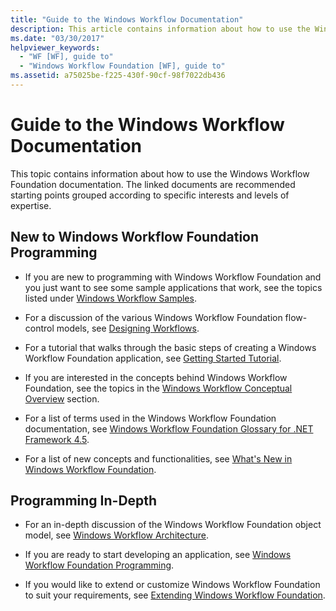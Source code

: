 ```yaml
---
title: "Guide to the Windows Workflow Documentation"
description: This article contains information about how to use the Windows Workflow Foundation documentation, grouped according to interests and levels of expertise.
ms.date: "03/30/2017"
helpviewer_keywords: 
  - "WF [WF], guide to"
  - "Windows Workflow Foundation [WF], guide to"
ms.assetid: a75025be-f225-430f-90cf-98f7022db436
---
```

# Guide to the Windows Workflow Documentation
This topic contains information about how to use the Windows Workflow Foundation documentation. The linked documents are recommended starting points grouped according to specific interests and levels of expertise.  
  
## New to Windows Workflow Foundation Programming  
  
- If you are new to programming with Windows Workflow Foundation and you just want to see some sample applications that work, see the topics listed under [Windows Workflow Samples](./samples/index.md).  
  
- For a discussion of the various Windows Workflow Foundation flow-control models, see [Designing Workflows](designing-workflows.md).  
  
- For a tutorial that walks through the basic steps of creating a Windows Workflow Foundation application, see [Getting Started Tutorial](getting-started-tutorial.md).  
  
- If you are interested in the concepts behind Windows Workflow Foundation, see the topics in the [Windows Workflow Conceptual Overview](conceptual-overview.md) section.  
  
- For a list of terms used in the Windows Workflow Foundation documentation, see [Windows Workflow Foundation Glossary for .NET Framework 4.5](glossary.md).  
  
- For a list of new concepts and functionalities, see [What's New in Windows Workflow Foundation](whats-new.md).  
  
## Programming In-Depth  
  
- For an in-depth discussion of the Windows Workflow Foundation object model, see [Windows Workflow Architecture](architecture.md).  
  
- If you are ready to start developing an application, see [Windows Workflow Foundation Programming](programming.md).  
  
- If you would like to extend or customize Windows Workflow Foundation to suit your requirements, see [Extending Windows Workflow Foundation](extend.md).

